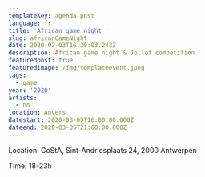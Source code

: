 ```yaml
---
templateKey: agenda-post
language: fr
title: 'African game night '
slug: africanGameNight
date: 2020-02-03T16:30:03.243Z
description: African game night & Jollof competition
featuredpost: true
featuredimage: /img/templateevent.jpeg
tags:
  - game
year: '2020'
artists:
  - nn
location: Anvers
datestart: 2020-03-05T16:00:00.000Z
dateend: 2020-03-05T21:00:00.000Z
---
```



Location: CoStA, Sint-Andriesplaats 24, 2000 Antwerpen

Time: 18-23h
